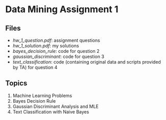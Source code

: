 # Data Mining Assignment 1
## Files
- *hw_1_question.pdf*: assignment questions
- *hw_1_solution.pdf*: my solutions
- *bayes_decision_rule*: code for question 2
- *gaussian_discriminant*: code for question 3
- *text_classification*: code (containing original data and scripts provided by TA) for question 4
## Topics
1. Machine Learning Problems
2. Bayes Decision Rule
3. Gaussian Discriminant Analysis and MLE
4. Text Classification with Naive Bayes
